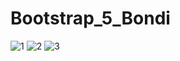 # Bootstrap_5_Bondi
![1](https://user-images.githubusercontent.com/35803460/209469207-0ec7e17c-bac9-432a-83c5-60a87005f967.PNG)
![2](https://user-images.githubusercontent.com/35803460/209469208-ab98c271-e1fa-42ee-b06b-0d0ae1c4bb9f.PNG)
![3](https://user-images.githubusercontent.com/35803460/209469211-7df3fc03-ae30-490e-a03f-be069c3924a9.PNG)
